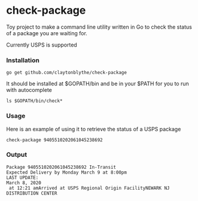 # check-package

Toy project to make a command line utility written in Go to check the status of a package you are waiting for. 

Currently USPS is supported

### Installation

```
go get github.com/claytonblythe/check-package
```

It should be installed at $GOPATH/bin and be in your $PATH for you to run with autocomplete
```
ls $GOPATH/bin/check*
```

### Usage
Here is an example of using it to retrieve the status of a USPS package
```
check-package 9405510202061045238692
```

### Output
```
Package 9405510202061045238692 In-Transit
Expected Delivery by Monday March 9 at 8:00pm
LAST UPDATE:
March 8, 2020
 at 12:21 amArrived at USPS Regional Origin FacilityNEWARK NJ DISTRIBUTION CENTER
```